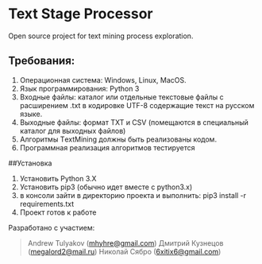 # Text Stage Processor
Open source project for text mining process exploration.

## Требования:
1. Операционная система: Windows, Linux, MacOS.
2. Язык программирования: Python 3
3. Входные файлы: каталог или отдельные текстовые файлы с расширением .txt в кодировке UTF-8 содержащие текст на русском языке.
4. Выходные файлы: формат TXT и CSV (помещаются в специальный каталог для выходных файлов)
5. Алгоритмы ТextМining должны быть реализованы кодом.
6. Программная реализация алгоритмов тестируется

##Установка
1. Установить Python 3.X
2. Установить pip3 (обычно идет вместе с python3.x)
3. в консоли зайти в директорию проекта и выполнить:
	pip3 install -r requirements.txt
4. Проект готов к работе

Разработано с участием:
> Andrew Tulyakov (mhyhre@gmail.com)
> Дмитрий Кузнецов (megalord2@mail.ru)
> Николай Сябро (6xitix6@gmail.com)
